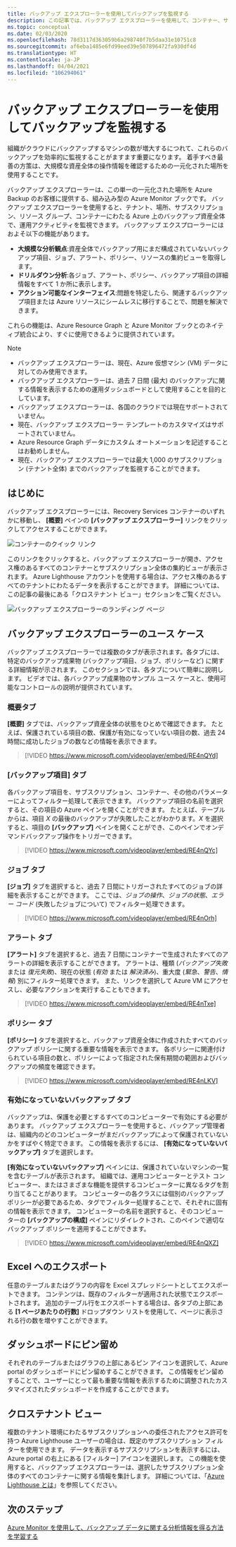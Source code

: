 ```yaml
---
title: バックアップ エクスプローラーを使用してバックアップを監視する
description: この記事では、バックアップ エクスプローラーを使用して、コンテナー、サブスクリプション、リージョン、およびテナントにわたるバックアップのリアルタイムでの監視を行う方法について説明します。
ms.topic: conceptual
ms.date: 02/03/2020
ms.openlocfilehash: 78d3117d363059b6a298740f7b5daa31e10751c8
ms.sourcegitcommit: af6eba1485e6fd99eed39e507896472fa930df4d
ms.translationtype: HT
ms.contentlocale: ja-JP
ms.lasthandoff: 04/04/2021
ms.locfileid: "106294061"
---
```

# <a name="monitor-your-backups-with-backup-explorer"></a>バックアップ エクスプローラーを使用してバックアップを監視する

組織がクラウドにバックアップするマシンの数が増大するにつれて、これらのバックアップを効率的に監視することがますます重要になります。 着手すべき最善の方策は、大規模な資産全体の操作情報を確認するための一元化された場所を使用することです。

バックアップ エクスプローラーは、この単一の一元化された場所を Azure Backup のお客様に提供する、組み込み型の Azure Monitor ブックです。 バックアップ エクスプローラーを使用すると、テナント、場所、サブスクリプション、リソース グループ、コンテナーにわたる Azure 上のバックアップ資産全体で、運用アクティビティを監視できます。 バックアップ エクスプローラーにはおよそ以下の機能があります。

* **大規模な分析観点**:資産全体でバックアップ用にまだ構成されていないバックアップ項目、ジョブ、アラート、ポリシー、リソースの集約ビューを取得します。
* **ドリルダウン分析**:各ジョブ、アラート、ポリシー、バックアップ項目の詳細情報をすべて 1 か所に表示します。
* **アクション可能なインターフェイス**:問題を特定したら、関連するバックアップ項目または Azure リソースにシームレスに移行することで、問題を解決できます。

これらの機能は、Azure Resource Graph と Azure Monitor ブックとのネイティブ統合により、すぐに使用できるように提供されています。

> [!NOTE]
>
> * バックアップ エクスプローラーは、現在、Azure 仮想マシン (VM) データに対してのみ使用できます。
> * バックアップ エクスプローラーは、過去 7 日間 (最大) のバックアップに関する情報を表示するための運用ダッシュボードとして使用することを目的としています。
> * バックアップ エクスプローラーは、各国のクラウドでは現在サポートされていません。
> * 現在、バックアップ エクスプローラー テンプレートのカスタマイズはサポートされていません。
> * Azure Resource Graph データにカスタム オートメーションを記述することはお勧めしません。
> * 現在、バックアップ エクスプローラーでは最大 1,000 のサブスクリプション (テナント全体) までのバックアップを監視することができます。

## <a name="get-started"></a>はじめに

バックアップ エクスプローラーには、Recovery Services コンテナーのいずれかに移動し、 **[概要]** ペインの **[バックアップ エクスプローラー]** リンクをクリックしてアクセスすることができます。

![コンテナーのクイック リンク](media/backup-azure-monitor-with-backup-explorer/vault-quick-link.png)

このリンクをクリックすると、バックアップ エクスプローラーが開き、アクセス権のあるすべてのコンテナーとサブスクリプション全体の集約ビューが表示されます。 Azure Lighthouse アカウントを使用する場合は、アクセス権のあるすべてのテナントにわたるデータを表示することができます。 詳細については、この記事の最後にある「クロステナント ビュー」セクションをご覧ください。

![バックアップ エクスプローラーのランディング ページ](media/backup-azure-monitor-with-backup-explorer/explorer-landing-page.png)

## <a name="backup-explorer-use-cases"></a>バックアップ エクスプローラーのユース ケース

バックアップ エクスプローラーでは複数のタブが表示されます。各タブには、特定のバックアップ成果物 (バックアップ項目、ジョブ、ポリシーなど) に関する詳細情報が示されます。 このセクションでは、各タブについて簡単に説明します。 ビデオでは、各バックアップ成果物のサンプル ユース ケースと、使用可能なコントロールの説明が提供されています。

### <a name="the-summary-tab"></a>概要タブ

**[概要]** タブでは、バックアップ資産全体の状態をひとめで確認できます。 たとえば、保護されている項目の数、保護が有効になっていない項目の数、過去 24 時間に成功したジョブの数などの情報を表示できます。

> [!VIDEO https://www.microsoft.com/videoplayer/embed/RE4nQYd]

### <a name="the-backup-items-tab"></a>[バックアップ項目] タブ

各バックアップ項目を、サブスクリプション、コンテナー、その他のパラメーターによってフィルター処理して表示できます。 バックアップ項目の名前を選択すると、その項目の Azure ペインを開くことができます。 たとえば、テーブルからは、項目 *X* の最後のバックアップが失敗したことがわかります。*X* を選択すると、項目の **[バックアップ]** ペインを開くことができ、このペインでオンデマンドバックアップ操作をトリガーできます。

> [!VIDEO https://www.microsoft.com/videoplayer/embed/RE4nQYc]

### <a name="the-jobs-tab"></a>ジョブ タブ

**[ジョブ]** タブを選択すると、過去 7 日間にトリガーされたすべてのジョブの詳細を表示することができます。 ここでは、*ジョブの操作*、*ジョブの状態*、*エラー コード* (失敗したジョブについて) でフィルター処理できます。

> [!VIDEO https://www.microsoft.com/videoplayer/embed/RE4nOrh]

### <a name="the-alerts-tab"></a>アラート タブ

**[アラート]** タブを選択すると、過去 7 日間にコンテナーで生成されたすべてのアラートの詳細を表示することができます。 アラートは、種類 (*バックアップ失敗* または *復元失敗*)、現在の状態 (*有効* または *解決済み*)、重大度 (*緊急*、*警告*、*情報*) 別にフィルター処理できます。 また、リンクを選択して Azure VM にアクセスし、必要なアクションを実行することもできます。

> [!VIDEO https://www.microsoft.com/videoplayer/embed/RE4nTxe]

### <a name="the-policies-tab"></a>ポリシー タブ

**[ポリシー]** タブを選択すると、バックアップ資産全体に作成されたすべてのバックアップ ポリシーに関する重要な情報を表示できます。 各ポリシーに関連付けられている項目の数と、ポリシーによって指定された保有期間の範囲およびバックアップの頻度を確認できます。

> [!VIDEO https://www.microsoft.com/videoplayer/embed/RE4nLKV]

### <a name="the-backup-not-enabled-tab"></a>有効になっていないバックアップ タブ

バックアップは、保護を必要とするすべてのコンピューターで有効にする必要があります。 バックアップ エクスプローラーを使用すると、バックアップ管理者は、組織内のどのコンピューターがまだバックアップによって保護されていないかをすばやく特定できます。 この情報を表示するには、 **[有効になっていないバックアップ]** タブを選択します。

**[有効になっていないバックアップ]** ペインには、保護されていないマシンの一覧を含むテーブルが表示されます。 組織では、運用コンピューターとテスト コンピューター、またはさまざまな機能を提供するコンピューターに異なるタグを割り当てることがあります。 コンピューターの各クラスには個別のバックアップ ポリシーが必要であるため、タグでフィルター処理することで、それぞれに固有の情報を表示できます。 コンピューターの名前を選択すると、そのコンピューターの **[バックアップの構成]** ペインにリダイレクトされ、このペインで適切なバックアップ ポリシーを適用することができます。

> [!VIDEO https://www.microsoft.com/videoplayer/embed/RE4nQXZ]

## <a name="export-to-excel"></a>Excel へのエクスポート

任意のテーブルまたはグラフの内容を Excel スプレッドシートとしてエクスポートできます。 コンテンツは、既存のフィルターが適用された状態でエクスポートされます。 追加のテーブル行をエクスポートする場合は、各タブの上部にある **[1 ページあたりの行数]** ドロップダウン リストを使用して、ページに表示される行の数を増やすことができます。

## <a name="pin-to-the-dashboard"></a>ダッシュボードにピン留め

それぞれのテーブルまたはグラフの上部にあるピン アイコンを選択して、Azure portal のダッシュボードにピン留めすることができます。 この情報をピン留めすることで、ユーザーにとって最も重要な情報を表示するために調整されたカスタマイズされたダッシュボードを作成することができます。

## <a name="cross-tenant-views"></a>クロステナント ビュー

複数のテナント環境にわたるサブスクリプションへの委任されたアクセス許可を持つ Azure Lighthouse ユーザーの場合は、既定のサブスクリプション フィルターを使用できます。 データを表示するサブスクリプションを表示するには、Azure portal の右上にある [フィルター] アイコンを選択します。 この機能を使用すると、バックアップ エクスプローラーは、選択したサブスクリプション全体のすべてのコンテナーに関する情報を集計します。 詳細については、「[Azure Lighthouse とは](../lighthouse/overview.md)」を参照してください。

## <a name="next-steps"></a>次のステップ

[Azure Monitor を使用して、バックアップ データに関する分析情報を得る方法を学習する](./backup-azure-monitoring-use-azuremonitor.md)
